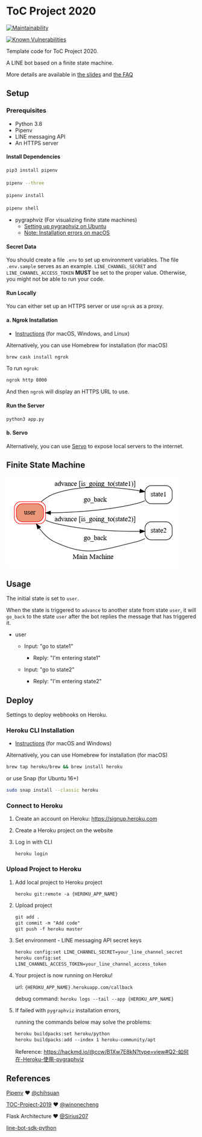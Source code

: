 # ToC Project 2020

[![Maintainability](https://api.codeclimate.com/v1/badges/dc7fa47fcd809b99d087/maintainability)](https://codeclimate.com/github/NCKU-CCS/TOC-Project-2020/maintainability)

[![Known Vulnerabilities](https://snyk.io/test/github/NCKU-CCS/TOC-Project-2020/badge.svg)](https://snyk.io/test/github/NCKU-CCS/TOC-Project-2020)


Template code for ToC Project 2020.

A LINE bot based on a finite state machine.

More details are available in [the slides](https://hackmd.io/@TTW/ToC-2019-Project#) and [the FAQ](https://hackmd.io/s/B1Xw7E8kN)

## Setup

### Prerequisites
* Python 3.8
* Pipenv
* LINE messaging API
* An HTTPS server

#### Install Dependencies
```sh
pip3 install pipenv

pipenv --three

pipenv install

pipenv shell
```

* pygraphviz (For visualizing finite state machines)
    * [Setting up pygraphviz on Ubuntu](https://www.jianshu.com/p/a3da7ecc5303)
	* [Note: Installation errors on macOS](https://github.com/pygraphviz/pygraphviz/issues/100)


#### Secret Data
You should create a file `.env` to set up environment variables. The file `.env.sample` serves as an example.
`LINE_CHANNEL_SECRET` and `LINE_CHANNEL_ACCESS_TOKEN` **MUST** be set to the proper value.
Otherwise, you might not be able to run your code.

#### Run Locally
You can either set up an HTTPS server or use `ngrok` as a proxy.

#### a. Ngrok Installation
* [Instructions](https://ngrok.com/download) (for macOS, Windows, and Linux)

Alternatively, you can use Homebrew for installation (for macOS)
```sh
brew cask install ngrok
```

To run `ngrok`:
```sh
ngrok http 8000
```

And then `ngrok` will display an HTTPS URL to use.

#### Run the Server

```sh
python3 app.py
```

#### b. Servo

Alternatively, you can use [Servo](https://servo.org/) to expose local servers to the internet.

## Finite State Machine
![fsm](./img/show-fsm.png)

## Usage
The initial state is set to `user`.

When the state is triggered to `advance` to another state from state `user`, it will `go_back` to the state `user` after the bot replies the message that has triggered it.

* user
	* Input: "go to state1"
		* Reply: "I'm entering state1"

	* Input: "go to state2"
		* Reply: "I'm entering state2"

## Deploy
Settings to deploy webhooks on Heroku.

### Heroku CLI Installation

* [Instructions](https://devcenter.heroku.com/articles/heroku-cli) (for macOS and Windows)

Alternatively, you can use Homebrew for installation (for macOS)
```sh
brew tap heroku/brew && brew install heroku
```

or use Snap (for Ubuntu 16+)
```sh
sudo snap install --classic heroku
```

### Connect to Heroku

1. Create an account on Heroku: https://signup.heroku.com

2. Create a Heroku project on the website

3. Log in with CLI

	```
	heroku login
	```

### Upload Project to Heroku

1. Add local project to Heroku project

	```
	heroku git:remote -a {HEROKU_APP_NAME}
	```

2. Upload project

	```
	git add .
	git commit -m "Add code"
	git push -f heroku master
	```

3. Set environment - LINE messaging API secret keys

	```
	heroku config:set LINE_CHANNEL_SECRET=your_line_channel_secret
	heroku config:set LINE_CHANNEL_ACCESS_TOKEN=your_line_channel_access_token
	```

4. Your project is now running on Heroku!

	url: `{HEROKU_APP_NAME}.herokuapp.com/callback`

	debug command: `heroku logs --tail --app {HEROKU_APP_NAME}`

5. If failed with `pygraphviz` installation errors,

	running the commands below may solve the problems:
	```
	heroku buildpacks:set heroku/python
	heroku buildpacks:add --index 1 heroku-community/apt
	```

	Reference: https://hackmd.io/@ccw/B1Xw7E8kN?type=view#Q2-如何在-Heroku-使用-pygraphviz

## References
[Pipenv](https://medium.com/@chihsuan/pipenv-更簡單-更快速的-python-套件管理工具-135a47e504f4) ❤️ [@chihsuan](https://github.com/chihsuan)

[TOC-Project-2019](https://github.com/winonecheng/TOC-Project-2019) ❤️ [@winonecheng](https://github.com/winonecheng)

Flask Architecture ❤️ [@Sirius207](https://github.com/Sirius207)

[line-bot-sdk-python](https://github.com/line/line-bot-sdk-python/tree/master/examples/flask-echo)

